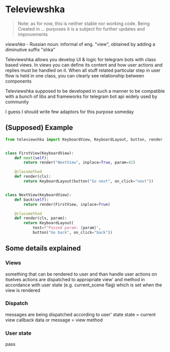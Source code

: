 # Televiewshka

> Note: as for now, this is neither stable nor working code.
Being Created in ... purposes it is a subject for further updates and improvements

_viewshka_ - Russian noun: informal of eng. "view", obtained by adding a diminutive suffix "shka"

Televiewshka allows you develop UI & logic for telegram bots with class based views.
In views you can define its content and how user actions and replies must be handled on it.
When all stuff related particular step in user flow is held in one class, you can clearly
see relationship between components

Televiewshka supposed to be developed in such a manner to be compatible
with a bunch of libs and frameworks for telegram bot api widely used by community

I guess I should write few adaptors for this purpose someday

## (Supposed) Example

```py
from televiewshka import KeyboardView, KeyboardLayout, button, render


class FirstView(KeyboardView):
    def next(self):
        return render("NextView", inplace=True, param=42)

    @classmethod
    def render(cls):
        return KeyboardLayout(button("Go next", on_click="next"))


class NextView(KeyboardView):
    def back(self):
        return render(FirstView, inplace=True)

    @classmethod
    def render(cls, param):
        return KeyboardLayout(
            text=f"Passed param: {param}",
            button("Go back", on_click="back"))
```

## Some details explained

### Views

something that can be rendered to user
and than handle user actions on itselves
actions are dispatched to appropriate view' and method
in accordance with user state (e.g. current_scene flag)
which is set when the view is rendered

### Dispatch

messages are being dispatched according to user' state
state = current view
callback data or message = view method

### User state

pass
